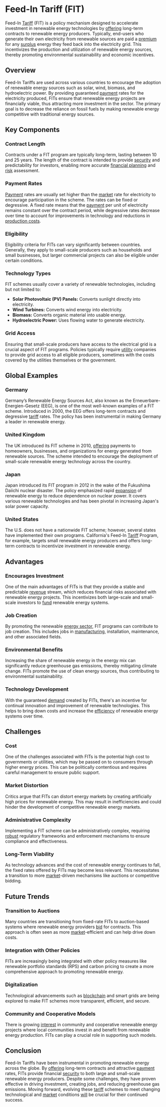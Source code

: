 # Feed-In Tariff (FIT)

Feed-In [Tariff](../t/tariff.md) (FIT) is a policy mechanism designed to accelerate investment in renewable energy technologies by [offering](../o/offering.md) long-term contracts to renewable energy producers. Typically, end-users who generate their own electricity from renewable sources are paid a [premium](../p/premium.md) for any [surplus](../s/surplus.md) energy they feed back into the electricity grid. This incentivizes the production and utilization of renewable energy sources, thereby promoting environmental sustainability and economic incentives.

## Overview

Feed-In Tariffs are used across various countries to encourage the adoption of renewable energy sources such as solar, wind, biomass, and hydroelectric power. By providing guaranteed [payment](../p/payment.md) rates for the electricity produced, FITs ensure that renewable energy projects are financially viable, thus attracting more investment in the sector. The primary goal is to decrease the reliance on fossil fuels by making renewable energy competitive with traditional energy sources.

## Key Components

### Contract Length

Contracts under a FIT program are typically long-term, lasting between 10 and 25 years. The length of the contract is intended to provide [security](../s/security.md) and predictability for investors, enabling more accurate [financial planning](../f/financial_planning.md) and [risk](../r/risk.md) assessment.

### Payment Rates

[Payment](../p/payment.md) rates are usually set higher than the [market](../m/market.md) rate for electricity to encourage participation in the scheme. The rates can be fixed or degressive. A fixed rate means that the [payment](../p/payment.md) per unit of electricity remains constant over the contract period, while degressive rates decrease over time to account for improvements in technology and reductions in [production costs](../p/production_costs.md).

### Eligibility

Eligibility criteria for FITs can vary significantly between countries. Generally, they apply to small-scale producers such as households and small businesses, but larger commercial projects can also be eligible under certain conditions.

### Technology Types

FIT schemes usually cover a variety of renewable technologies, including but not limited to:

- **Solar Photovoltaic (PV) Panels:** Converts sunlight directly into electricity.
- **Wind Turbines:** Converts wind energy into electricity.
- **Biomass:** Converts organic material into usable energy.
- **Hydroelectric Power:** Uses flowing water to generate electricity.

### Grid Access

Ensuring that small-scale producers have access to the electrical grid is a crucial aspect of FIT programs. Policies typically require [utility](../u/utility.md) companies to provide grid access to all eligible producers, sometimes with the costs covered by the utilities themselves or the government. 

## Global Examples

### Germany

Germany’s Renewable Energy Sources Act, also known as the Erneuerbare-Energien-Gesetz (EEG), is one of the most well-known examples of a FIT scheme. Introduced in 2000, the EEG offers long-term contracts and degressive [tariff](../t/tariff.md) rates. The policy has been instrumental in making Germany a leader in renewable energy.

### United Kingdom

The UK introduced its FIT scheme in 2010, [offering](../o/offering.md) payments to homeowners, businesses, and organizations for energy generated from renewable sources. The scheme intended to encourage the deployment of small-scale renewable energy technology across the country.

### Japan

Japan introduced its FIT program in 2012 in the wake of the Fukushima Daiichi nuclear disaster. The policy emphasized rapid [expansion](../e/expansion.md) of renewable energy to reduce dependence on nuclear power. It covers various renewable technologies and has been pivotal in increasing Japan's solar power capacity.

### United States

The U.S. does not have a nationwide FIT scheme; however, several states have implemented their own programs. California's Feed-In [Tariff](../t/tariff.md) Program, for example, targets small renewable energy producers and offers long-term contracts to incentivize investment in renewable energy.

## Advantages

### Encourages Investment

One of the main advantages of FITs is that they provide a stable and predictable [revenue](../r/revenue.md) stream, which reduces financial risks associated with renewable energy projects. This incentivizes both large-scale and small-scale investors to [fund](../f/fund.md) renewable energy systems.

### Job Creation

By promoting the renewable [energy sector](../e/energy_sector.md), FIT programs can contribute to job creation. This includes jobs in [manufacturing](../m/manufacturing.md), installation, maintenance, and other associated fields.

### Environmental Benefits

Increasing the share of renewable energy in the energy mix can significantly reduce greenhouse gas emissions, thereby mitigating climate change. FITs promote the use of clean energy sources, thus contributing to environmental sustainability.

### Technology Development

With the guaranteed [demand](../d/demand.md) created by FITs, there's an incentive for continual innovation and improvement of renewable technologies. This helps to bring down costs and increase the [efficiency](../e/efficiency.md) of renewable energy systems over time.

## Challenges

### Cost

One of the challenges associated with FITs is the potential high cost to governments or utilities, which may be passed on to consumers through higher energy prices. This can be politically contentious and requires careful management to ensure public support.

### Market Distortion

Critics argue that FITs can distort energy markets by creating artificially high prices for renewable energy. This may result in inefficiencies and could hinder the development of competitive renewable energy markets.

### Administrative Complexity

Implementing a FIT scheme can be administratively complex, requiring [robust](../r/robust.md) regulatory frameworks and enforcement mechanisms to ensure compliance and effectiveness.

### Long-Term Viability

As technology advances and the cost of renewable energy continues to fall, the fixed rates offered by FITs may become less relevant. This necessitates a transition to more [market](../m/market.md)-driven mechanisms like auctions or competitive bidding.

## Future Trends

### Transition to Auctions

Many countries are transitioning from fixed-rate FITs to auction-based systems where renewable energy providers [bid](../b/bid.md) for contracts. This approach is often seen as more [market](../m/market.md)-efficient and can help drive down costs.

### Integration with Other Policies

FITs are increasingly being integrated with other policy measures like renewable portfolio standards (RPS) and carbon pricing to create a more comprehensive approach to promoting renewable energy.

### Digitalization

Technological advancements such as [blockchain](../b/blockchain_in_trading.md) and smart grids are being explored to make FIT schemes more transparent, efficient, and secure.

### Community and Cooperative Models

There is growing [interest](../i/interest.md) in community and cooperative renewable energy projects where local communities invest in and benefit from renewable energy production. FITs can play a crucial role in supporting such models.

## Conclusion

Feed-In Tariffs have been instrumental in promoting renewable energy across the globe. By [offering](../o/offering.md) long-term contracts and attractive [payment](../p/payment.md) rates, FITs provide financial [security](../s/security.md) to both large and small-scale renewable energy producers. Despite some challenges, they have proven effective in driving investment, creating jobs, and reducing greenhouse gas emissions. Moving forward, evolving these [tariff](../t/tariff.md) schemes to meet changing technological and [market](../m/market.md) conditions [will](../w/will.md) be crucial for their continued success.